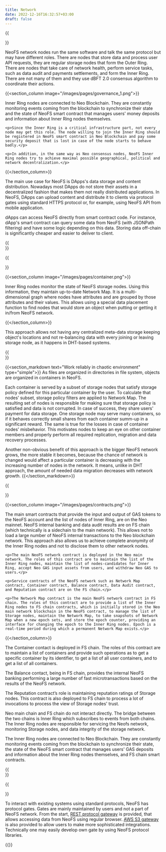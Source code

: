 ```yaml
---
title: Network
date: 2022-12-16T16:32:57+03:00
draft: false
---
```


{{<section text="Network">}}
  <p>NeoFS network nodes run the same software and talk the same protocol but may have different roles. There are nodes that store data and process user API requests, they are regular storage nodes that form the Outer Ring. There are nodes that take care of network health, perform service tasks, such as data audit and payments settlements, and form the Inner Ring. There are not many of them and they use dBFT 2.0 consensus algorithm to coordinate their actions.</p>

  {{<section_column image="/images/pages/governance_1.png">}}
    <p>Inner Ring nodes are connected to Neo Blockchain. They are constantly monitoring events coming from the blockchain to synchronize their state and the state of NeoFS smart contract that manages users' money deposits and information about Inner Ring nodes themselves.</p>

    <p>Since the Inner Ring is a critical infrastructure part, not every node may get this role. The node willing to join the Inner Ring should be registered in NeoFS smart contract in Neo Blockchain and pay some security deposit that is lost in case of the node starts to behave badly.</p>

    <p>In addition, in the same way as Neo consensus nodes, NeoFS Inner Ring nodes try to achieve maximal possible geographical, political and network decentralization.</p>
  {{</section_column>}}

  <p>The main use case for NeoFS is DApps's data storage and content distribution. Nowadays most DApps do not store their assets in a decentralized fashion that makes them not really distributed applications. In NeoFS, DApps can upload content and distribute it to clients via protocol gates using standard HTTPS protocol or, for example, using NeoFS API from mobile application.</p>

  <p>dApps can access NeoFS directly from smart contract code. For instance, dApp's smart contract can query some data from NeoFS (with JSONPath filtering) and have some logic depending on this data. Storing data off-chain is significantly cheaper and easier to deliver to client.</p>
{{</section>}}

{{<section text="Network Map" type="simple">}}

  {{<section_column image="/images/pages/container.png">}}
    <p>Inner Ring nodes monitor the state of NeoFS storage nodes. Using this information, they maintain up-to-date Network Map. It is a multi-dimensional graph where nodes have attributes and are grouped by those attributes and their values. This allows using a special data placement function to find nodes that would store an object when putting or getting it in/from NeoFS network.</p>
  {{</section_column>}}

  <p>This approach allows not having any centralized meta-data storage keeping object's locations and not re-balancing data with every joining or leaving storage node, as it happens in DHT-based systems.</p>
{{</section>}}

{{<section_markdown text="Work reliably in chaotic environment" type="simple">}}
  As files are organized in directories in file system, objects are organized in containers in NeoFS.

  Each container is served by a subset of storage nodes that satisfy storage policy defined for this particular container by the user. To calculate that nodes’ subset, storage policy filters are applied to Network Map. The resulting set of nodes is responsible for making sure that storage policy is satisfied and data is not corrupted. In case of success, they share users' payment for data storage. One storage node may serve many containers, so if it behaves correctly small shares from each container summ-up in a significant reward. The same is true for the losses in case of container nodes' misbehavior. This motivates nodes to keep an eye on other container members and properly perform all required replication, migration and data recovery processes.

  Another non-obvious benefit of this approach is the bigger NeoFS network grows, the more stable it becomes, because the chance of network is changed would affect a particular container is decreasing with the increasing number of nodes in the network. It means, unlike in DHT approach, the amount of needed data migration decreases with network growth.
{{</section_markdown>}}

{{<section text="NeoFS Blockchain Components" type="simple">}}

  {{<section_column image="/images/pages/contracts.png">}}
    <p>The main smart contracts that provide the input and output of GAS tokens to the NeoFS account and the list of nodes of Inner Ring, are on the Neo mainnet. NeoFS internal banking and data audit results are on FS chain (which technically is a sidechain to the main network). This allows not to load a large number of NeoFS internal transactions to the Neo blockchain network. This approach also allows us to achieve complete anonymity of the Inner Ring nodes and not to disclose them to other network nodes.</p>

    <p>The main NeoFS network contract is deployed in the Neo main network. The roles of this contract are to maintain the list of the Inner Ring nodes, maintain the list of nodes-candidates for Inner Ring, accept Neo GAS input assets from users, and withdraw Neo GAS to users.</p>

    <p>Service contracts of the NeoFS network such as Network Map contract, Container contract, Balance contract, Data Audit contract, and Reputation contract are on the FS chain.</p>

    <p>The Network Map contract is the main NeoFS network contract in FS chain. The roles of this contract are to provide a list of the Inner Ring nodes to FS chain contracts, which is initially stored in the Neo main network blockchain in the NeoFS contract, to manage the list of Storage nodes, maintain the Network Map, to take snapshots of Network Map when a new epoch sets, and store the epoch counter, providing an interface for changing the epoch to the Inner Ring nodes. Epoch is a real-time period during which a permanent Network Map exists.</p>
  {{</section_column>}}

  <p>The Container contact is deployed in FS chain. The roles of this contract are to maintain a list of containers and provide such operations as to get a specific container by its identifier, to get a list of all user containers, and to get a list of all containers.</p>

  <p>The Balance contact, being in FS chain, provides the internal NeoFS banking performing a large number of fast microtransactions based on the results of the NeoFS network.</p>

  <p>The Reputation contract’s role is maintaining reputation ratings of Storage nodes. This contract is also deployed to FS chain to process a lot of invocations to process the view of Storage nodes' trust.</p>

  <p>Neo main chain and FS chain do not interact directly. The bridge between the two chains is Inner Ring which subscribes to events from both chains. The Inner Ring nodes are responsible for servicing the Neofs network, monitoring Storage nodes, and data integrity of the storage network.</p>

  <p>The Inner Ring nodes are connected to Neo Blockchain. They are constantly monitoring events coming from the blockchain to synchronize their state, the state of the NeoFS smart contract that manages users' GAS deposits and information about the Inner Ring nodes themselves, and FS chain smart contracts.</p>
{{</section>}}

{{<section text="Protocol Gates" type="simple">}}
  <p>To interact with existing systems using standard protocols, NeoFS has protocol gates. Gates are mainly maintained by users and not a part of NeoFS network. From the start, <a href="https://github.com/nspcc-dev/neofs-rest-gw/">REST protocol gateway</a> is provided, that allows accessing data from NeoFS using regular browser. <a href="https://github.com/nspcc-dev/neofs-s3-gw/">AWS S3 gateway</a> is also provided to allow users to make more sophisticated integrations. Technically one may easily develop own gate by using NeoFS protocol libraries.</p>
{{</section_markdown>}}
